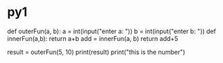 # py1
def outerFun(a, b):
    a = int(input("enter a: "))
    b = int(input("enter b: "))
    def innerFun(a,b):
        return a+b
    add = innerFun(a, b)
    return add+5

result = outerFun(5, 10)
print(result)
print("this is the number")
